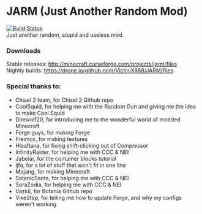 # JARM (Just Another Random Mod)
[![Build Status](https://drone.io/github.com/VictiniX888/JARM/status.png)](https://drone.io/github.com/VictiniX888/JARM/latest)  
Just another random, stupid and useless mod.

### Downloads
Stable releases: http://minecraft.curseforge.com/projects/jarm/files  
Nightly builds: https://drone.io/github.com/VictiniX888/JARM/files

### Special thanks to:
+ Chisel 2 team, for Chisel 2 Github repo
+ CoolSquid, for helping me with the Random Gun and giving me the idea to make Cool Squid
+ Direwolf20, for introducing me to the wonderful world of modded Minecraft
+ Forge guys, for making Forge
+ Freimox, for making textures
+ Hlaaftana, for fixing shift-clicking out of Compressor
+ InfinityRaider, for helping me with CCC & NEI
+ Jabelar, for the container blocks tutorial
+ ljfa, for a lot of stuff that won't fit in one line
+ Mojang, for making Minecraft
+ SatanicSanta, for helping me with CCC & NEI
+ SoraZodia, for helping me with CCC & NEI
+ Vazkii, for Botania Github repo
+ VikeStep, for telling me how to update Forge, and why my configs weren't working
